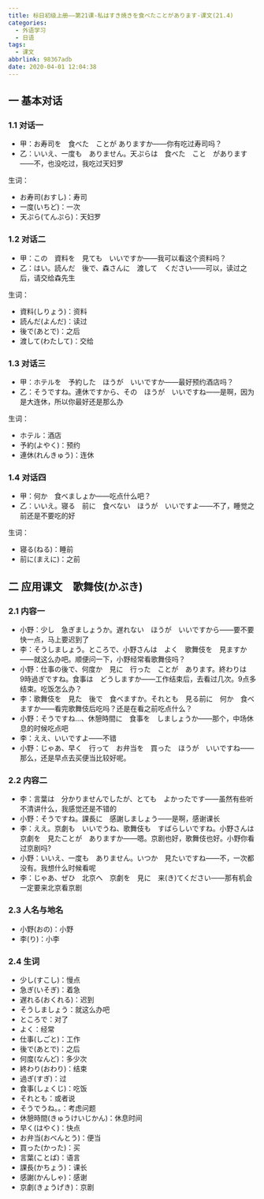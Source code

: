 ```yaml
---
title: 标日初级上册——第21课-私はすき焼きを食べたことがあります-课文(21.4)
categories:
  - 外语学习
  - 日语
tags:
  - 课文
abbrlink: 98367adb
date: 2020-04-01 12:04:38
---
```

## 一 基本对话

### 1.1 对话一

* 甲：お寿司を　食べた　ことが  ありますか——你有吃过寿司吗？
* 乙：いいえ、一度も　ありません。天ぷらは　食べた　こと　があります——不，也没吃过，我吃过天妇罗

<!--more-->

生词： 

* お寿司(おすし)：寿司
* 一度(いちど)：一次
* 天ぷら(てんぷら)：天妇罗

### 1.2 对话二

* 甲：この　資料を　見ても　いいですか——我可以看这个资料吗？
* 乙：はい。読んだ　後で、森さんに　渡して　ください——可以，读过之后，请交给森先生

生词：

* 資料(しりょう)：资料
* 読んだ(よんだ)：读过
* 後で(あとで)：之后
* 渡して(わたして)：交给

### 1.3 对话三

* 甲：ホテルを　予約した　ほうが　いいですか——最好预约酒店吗？
* 乙：そうですね。連休ですから、その　ほうが　いいですね——是啊，因为是大连休，所以你最好还是那么办

生词：

* ホテル：酒店
* 予約(よやく)：预约
* 連休(れんきゅう)：连休

### 1.4 对话四

* 甲：何か　食べましょか——吃点什么吧？
* 乙：いいえ。寝る　前に　食べない　ほうが　いいですよ——不了，睡觉之前还是不要吃的好

生词：

* 寝る(ねる)：睡前
* 前に(まえに)：之前

## 二 应用课文　歌舞伎(かぶき)

### 2.1 内容一

* 小野：少し　急ぎましょうか。遅れない　ほうが　いいですから——要不要快一点，马上要迟到了
*  李：そうしましょう。ところで、小野さんは　よく　歌舞伎を　見ますか——就这么办吧。顺便问一下，小野经常看歌舞伎吗？
* 小野：仕事の後で、何度か　見に　行った　ことが　あります。終わりは　9時過ぎですね。食事は　どうしますか——工作结束后，去看过几次。9点多结束。吃饭怎么办？
* 李：歌舞伎を　見た　後で　食べますか。それとも　見る前に　何か　食べますか——看完歌舞伎后吃吗？还是在看之前吃点什么？
* 小野：そうですね...、休憩時間に　食事を　しましょうか——那个，中场休息的时候吃点吧
* 李：ええ、いいですよ——不错
* 小野：じゃあ、早く　行って　お弁当を　買った　ほうが　いいですね——那么，还是早点去买便当比较好呢。

### 2.2 内容二

* 李：言葉は　分かりませんでしたが、とても　よかったです——虽然有些听不清讲什么，我感觉还是不错的
* 小野：そうですね。課長に　感謝しましょう——是啊，感谢课长
* 李：ええ。京劇も　いいでうね、歌舞伎も　すばらしいですね。小野さんは　京劇を　見たことが　ありますか——嗯。京剧也好，歌舞伎也好。小野你看过京剧吗?
* 小野：いいえ、一度も　ありません。いつか　見たいですね——不，一次都没有。我想什么时候看呢
* 李：じゃあ、ぜひ　北京へ　京劇を　見に　来(き)てください——那有机会一定要来北京看京剧

### 2.3 人名与地名

* 小野(おの)：小野
* 李(り)：小李

### 2.4 生词

* 少し(すこし)：慢点
* 急ぎ(いそぎ)：着急
* 遅れる(おくれる)：迟到
* そうしましょう：就这么办吧
* ところで：对了
* よく：经常
* 仕事(しごと)：工作
* 後で(あとで)：之后
* 何度(なんど)：多少次
* 終わり(おわり)：结束
* 過ぎ(すぎ)：过
* 食事(しょくじ)：吃饭
* それとも：或者说
* そうでうね。。：考虑问题
* 休憩時間(きゅうけいじかん)：休息时间
* 早く(はやく)：快点
* お弁当(おべんとう)：便当
* 買った(かった)：买
* 言葉(ことば)：语言
* 課長(かちょう)：课长
* 感謝(かんしゃ)：感谢
* 京劇(きょうげき)：京剧
